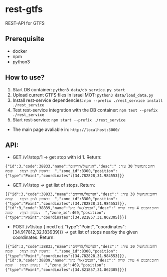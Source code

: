 # rest-gtfs
REST-API for GTFS
## Prerequisite
- docker
- npm
- python3

## How to use?

1. Start DB container: `python3 data/db_service.py start`
2. Upload current GTFS files in israel MOT: `python3 data/load_data.py`
3. Install rest-service dependencies: `npm --prefix ./rest_service install ./rest_service`
4. Test rest-service integration with the DB container: `npm test --prefix ./rest_service`
5. Start rest-service: `npm start --prefix ./rest_service`

- The main page avaliable in: `http://localhost:3000/`

## API:
- GET /v1/stop/1 -> get stop with id 1.
Return:

`{"id":3,"code":38833,"name":"הנחשול/הדייגים","desc":" רחוב:הנחשול 30 עיר: ראשון לציון רציף:   קומה:  ","zone_id":8300,"position":{"type":"Point","coordinates":[34.782828,31.984553]}}`
- GET /v1/stop -> get list of stops.
Return:

`[{"id":3,"code":38833,"name":"הנחשול/הדייגים","desc":" רחוב:הנחשול 30 עיר: ראשון לציון רציף:   קומה:  ","zone_id":8300,"position":{"type":"Point","coordinates":[34.782828,31.984553]}},{"id":9,"code":38839,"name":"הבנים/אלי כהן","desc":" רחוב:הבנים 4 עיר: קרית עקרון רציף:   קומה:  ","zone_id":469,"position":{"type":"Point","coordinates":[34.821857,31.862305]}}]`
- POST /v1/stop { nextTo:{ "type":"Point", "coordinates":[34.917812,32.183939]}} -> get list of stops nearby the given coordinates.
Return:

`[{"id":3,"code":38833,"name":"הנחשול/הדייגים","desc":" רחוב:הנחשול 30 עיר: ראשון לציון רציף:   קומה:  ","zone_id":8300,"position":{"type":"Point","coordinates":[34.782828,31.984553]}},{"id":9,"code":38839,"name":"הבנים/אלי כהן","desc":" רחוב:הבנים 4 עיר: קרית עקרון רציף:   קומה:  ","zone_id":469,"position":{"type":"Point","coordinates":[34.821857,31.862305]}}]`
